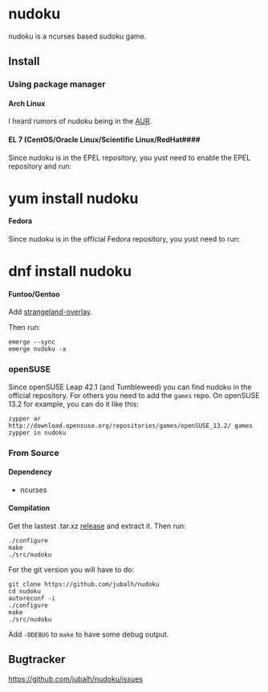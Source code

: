 # nudoku #

nudoku is a ncurses based sudoku game.

## Install ##

### Using package manager ###

#### Arch Linux ####
I heard rumors of nudoku being in the [AUR](https://aur.archlinux.org/packages/nudoku-git/).

#### EL 7 (CentOS/Oracle Linux/Scientific Linux/RedHat####
Since nudoku is in the EPEL repository, you yust need to enable the EPEL repository and run:

  # yum install nudoku
  
#### Fedora ####
Since nudoku is in the official Fedora repository, you yust need to run:

  # dnf install nudoku

#### Funtoo/Gentoo ####
Add [strangeland-overlay](https://github.com/jubalh/strangeland-overlay).

Then run:

```
emerge --sync
emerge nudoku -a
```

### openSUSE ###

Since openSUSE Leap 42.1 (and Tumbleweed) you can find nudoku in the official repository.
For others you need to add the `games` repo.
On openSUSE 13.2 for example, you can do it like this:

```
zypper ar http://download.opensuse.org/repositories/games/openSUSE_13.2/ games
zypper in nudoku
```

### From Source ###

#### Dependency ####
- ncurses

#### Compilation ####

Get the lastest .tar.xz [release](https://github.com/jubalh/nudoku/releases) and extract it.
Then run:

```
./configure
make
./src/nudoku
```

For the git version you will have to do:

```
git clone https://github.com/jubalh/nudoku
cd nudoku
autoreconf -i
./configure
make
./src/nudoku
```

Add `-DDEBUG` to `make` to have some debug output.

## Bugtracker ##

https://github.com/jubalh/nudoku/issues

